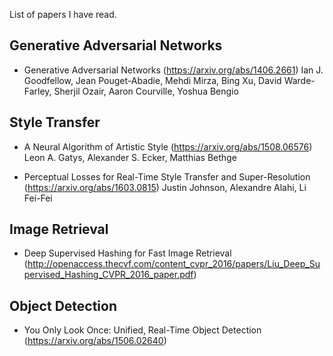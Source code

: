 List of papers I have read.

## Generative Adversarial Networks
- Generative Adversarial Networks (https://arxiv.org/abs/1406.2661)
  Ian J. Goodfellow, Jean Pouget-Abadie, Mehdi Mirza, Bing Xu, David Warde-Farley, Sherjil Ozair, Aaron Courville, Yoshua Bengio
   
## Style Transfer
- A Neural Algorithm of Artistic Style (https://arxiv.org/abs/1508.06576) 
  Leon A. Gatys, Alexander S. Ecker, Matthias Bethge

- Perceptual Losses for Real-Time Style Transfer and Super-Resolution (https://arxiv.org/abs/1603.0815)
  Justin Johnson, Alexandre Alahi, Li Fei-Fei

## Image Retrieval
- Deep Supervised Hashing for Fast Image Retrieval (http://openaccess.thecvf.com/content_cvpr_2016/papers/Liu_Deep_Supervised_Hashing_CVPR_2016_paper.pdf)

## Object Detection
- You Only Look Once: Unified, Real-Time Object Detection (https://arxiv.org/abs/1506.02640)
